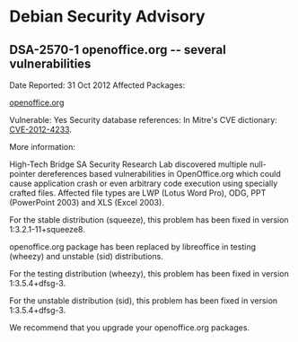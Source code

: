 
Debian Security Advisory
========================


DSA-2570-1 openoffice.org -- several vulnerabilities
----------------------------------------------------



Date Reported:
31 Oct 2012
Affected Packages:

[openoffice.org](https://packages.debian.org/src:openoffice.org)

Vulnerable:
Yes
Security database references:
In Mitre's CVE dictionary: [CVE-2012-4233](https://security-tracker.debian.org/tracker/CVE-2012-4233).  

More information:

High-Tech Bridge SA Security Research Lab discovered multiple null-pointer
dereferences based vulnerabilities in OpenOffice.org which could cause
application crash or even arbitrary code execution using specially crafted
files. Affected file types are LWP (Lotus Word Pro), ODG, PPT (PowerPoint
2003) and XLS (Excel 2003).


For the stable distribution (squeeze), this problem has been fixed in
version 1:3.2.1-11+squeeze8.


openoffice.org package has been replaced by libreoffice in testing (wheezy)
and unstable (sid) distributions.


For the testing distribution (wheezy), this problem has been fixed in
version 1:3.5.4+dfsg-3.


For the unstable distribution (sid), this problem has been fixed in
version 1:3.5.4+dfsg-3.


We recommend that you upgrade your openoffice.org packages.





